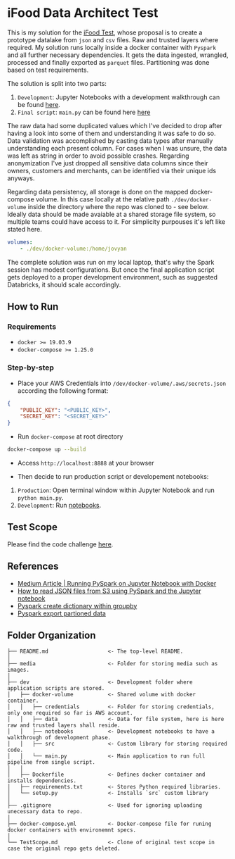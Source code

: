 # iFood Data Architect Test

This is my solution for the [iFood Test](https://github.com/ifood/ifood-data-architect-test), whose proposal is to create a prototype datalake from `json` and `csv` files. Raw and trusted layers where required. My solution runs locally inside a docker container with `Pyspark` and all further necessary dependencies. It gets the data ingested, wrangled, processed and finally exported as `parquet` files. Partitioning was done based on test requirements.

The solution is split into two parts:

1. `Development`: Jupyter Notebooks with a development walkthrough can be found [here](./dev/docker-volume/notebooks).
2. `Final script`: `main.py` can be found here [here](./dev/docker-volume/main.py)

The raw data had some duplicated values which I've decided to drop after having a look into some of them and understanding it was safe to do so. Data validation was accomplished by casting data types after manually understanding each present column. For cases when I was unsure, the data was left as string in order to avoid possible crashes. Regarding anonymization I've just dropped all sensitive data columns since their owners, customers and merchants, can be identified via their unique ids anyways.

Regarding data persistency, all storage is done on the mapped docker-compose volume. In this case locally at the relative path `./dev/docker-volume` inside the directory where the repo was cloned to - see below. Ideally data should be made avaiable at a shared storage file system, so multiple teams could have access to it. For simplicity purpouses it's left like stated here.

```yml
volumes:
    - ./dev/docker-volume:/home/jovyan
```

The complete solution was run on my local laptop, that's why the Spark session has modest configurations. But once the final application script gets deployed to a proper development environment, such as suggested Databricks, it should scale accordingly.

## How to Run

### Requirements

* `docker >= 19.03.9`
* `docker-compose >= 1.25.0`

### Step-by-step

* Place your AWS Credentials into `/dev/docker-volume/.aws/secrets.json` according the following format:

```json
{
    "PUBLIC_KEY": "<PUBLIC_KEY>",
    "SECRET_KEY": "<SECRET_KEY>"
}
```

* Run `docker-compose` at root directory

```bash
docker-compose up --build
```

* Access `http://localhost:8888` at your browser

* Then decide to run production script or developement notebooks:

1. `Production`: Open terminal window within Jupyter Notebook and run `python main.py`.
2. `Development`: Run [notebooks](./dev/docker-volume/notebooks).

## Test Scope

Please find the code challenge [here](./TestScope.md).

## References

* [Medium Article | Running PySpark on Jupyter Notebook with Docker](https://medium.com/@suci/running-pyspark-on-jupyter-notebook-with-docker-602b18ac4494)
* [How to read JSON files from S3 using PySpark and the Jupyter notebook](https://medium.com/@bogdan.cojocar/how-to-read-json-files-from-s3-using-pyspark-and-the-jupyter-notebook-275dcb27e124)
* [Pyspark create dictionary within groupby](https://stackoverflow.com/questions/55308482/pyspark-create-dictionary-within-groupby)
* [Pyspark export partioned data](https://stackoverflow.com/questions/56748522/in-pyspark-how-to-partitionby-parts-of-the-value-of-a-certain-column-when-using)


## Folder Organization

    ├── README.md                   <- The top-level README.
    │
    ├── media                       <- Folder for storing media such as images.
    │
    ├── dev                         <- Development folder where  application scripts are stored.
    │   ├── docker-volume           <- Shared volume with docker container.
    │   │   ├── credentials         <- Folder for storing credentials, only one required so far is AWS account.
    │   │   ├── data                <- Data for file system, here is here raw and trusted layers shall reside.
    │   │   ├── notebooks           <- Development notebooks to have a walkthrough of development phase.
    │   │   ├── src                 <- Custom library for storing required code.
    │   │   └── main.py             <- Main application to run full pipeline from single script.
    │   │
    │   ├── Dockerfile              <- Defines docker container and installs dependencies.
    │   ├── requirements.txt        <- Stores Python required libraries.
    │   └── setup.py                <- Installs `src` custom library
    │
    ├── .gitignore                  <- Used for ignoring uploading unecessary data to repo.
    │
    ├── docker-compose.yml          <- Docker-compose file for runing docker containers with environemnt specs. 
    │
    └── TestScope.md                <- Clone of original test scope in case the original repo gets deleted.
